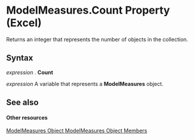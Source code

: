 
# ModelMeasures.Count Property (Excel)

Returns an integer that represents the number of objects in the collection.


## Syntax

 _expression_ . **Count**

 _expression_ A variable that represents a **ModelMeasures** object.


## See also


#### Other resources


[ModelMeasures Object ](b0edac9a-e10d-ec51-d9e7-6fa8a29dcda8.md)
[ModelMeasures Object Members](10475bee-fae3-7248-b904-d3f58f478969.md)
